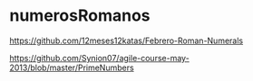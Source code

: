 numerosRomanos
==============

https://github.com/12meses12katas/Febrero-Roman-Numerals

https://github.com/Synion07/agile-course-may-2013/blob/master/PrimeNumbers
